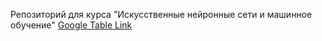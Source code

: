 Репозиторий для курса "Искусственные нейронные сети и машинное обучение"
[Google Table Link](https://docs.google.com/spreadsheets/d/1pFk1qZJtMrV8GWUmdSjV5Kz6JnFdBQDShErFZ337FDc/edit?usp=sharing)
